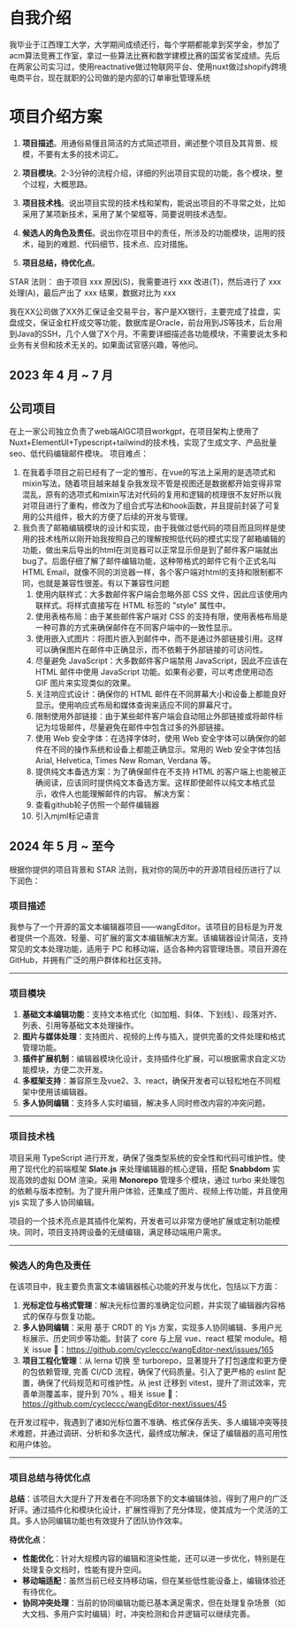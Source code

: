 # 自我介绍
  我毕业于江西理工大学，大学期间成绩还行，每个学期都能拿到奖学金，参加了acm算法竞赛工作室，拿过一些算法比赛和数学建模比赛的国奖省奖成绩。先后在两家公司实习过，使用reactnative做过物联网平台、使用nuxt做过shopify跨境电商平台，现在就职的公司做的是内部的订单审批管理系统
# 项目介绍方案
1. **项目描述**。用通俗易懂且简洁的方式简述项目，阐述整个项目及其背景、规模，不要有太多的技术词汇。

1. **项目模块**。2-3分钟的流程介绍，详细的列出项目实现的功能，各个模块，整个过程，大概思路。
2. **项目技术栈**。说出项目实现的技术栈和架构，能说出项目的不寻常之处，比如采用了某项新技术，采用了某个架框等，简要说明技术选型。
3. **候选人的角色及责任**。说出你在项目中的责任，所涉及的功能模块，运用的技术，碰到的难题、代码细节，技术点、应对措施。
4. **项目总结，待优化点**。


STAR 法则：
由于项目 xxx 原因(S)，我需要进行 xxx 改进(T)，然后进行了 xxx 处理(A)，最后产出了 xxx 结果，数据对比为 xxx



我在XX公司做了XX外汇保证金交易平台，客户是XX银行，主要完成了挂盘，实盘成交，保证金杠杆成交等功能，数据库是Oracle，前台用到JS等技术，后台用到Java的SSH，几个人做了X个月。不需要详细描述各功能模块，不需要说太多和业务有关但和技术无关的。如果面试官感兴趣，等他问。


## 2023 年 4 月 ~ 7 月
## 公司项目
在上一家公司独立负责了web端AIGC项目workgpt，在项目架构上使用了Nuxt+ElementUI+Typescript+tailwind的技术栈，实现了生成文字、产品批量seo、低代码编辑邮件模块。
项目难点：
1. 在我着手项目之前已经有了一定的雏形，在vue的写法上采用的是选项式和mixin写法，随着项目越来越复杂我发现不管是视图还是数据都开始变得非常混乱，原有的选项式和mixin写法对代码的复用和逻辑的梳理很不友好所以我对项目进行了重构，修改为了组合式写法和hook函数，并且提前封装了可复用的公共组件，极大的方便了后续的开发与管理。
2. 我负责了邮箱编辑模块的设计和实现，由于我做过低代码的项目而且同样是使用的技术栈所以刚开始我按照自己的理解按照低代码的模式实现了邮箱编辑的功能，做出来后导出的html在浏览器可以正常显示但是到了邮件客户端就出bug了。后面仔细了解了邮件编辑功能，这种带格式的邮件它有个正式名叫HTML Email，就像不同的浏览器一样，各个客户端对html的支持和限制都不同，也就是兼容性很差。有以下兼容性问题
	1. 使用内联样式：大多数邮件客户端会忽略外部 CSS 文件，因此应该使用内联样式。将样式直接写在 HTML 标签的 "style" 属性中。    
	2. 使用表格布局：由于某些邮件客户端对 CSS 的支持有限，使用表格布局是一种可靠的方式来确保邮件在不同客户端中的一致性显示。
	3. 使用嵌入式图片：将图片嵌入到邮件中，而不是通过外部链接引用。这样可以确保图片在邮件中正确显示，而不依赖于外部链接的可访问性。
	4. 尽量避免 JavaScript：大多数邮件客户端禁用 JavaScript，因此不应该在 HTML 邮件中使用 JavaScript 功能。如果有必要，可以考虑使用动态 GIF 图片来实现类似的效果。
	5. 关注响应式设计：确保你的 HTML 邮件在不同屏幕大小和设备上都能良好显示。使用响应式布局和媒体查询来适应不同的屏幕尺寸。
	6. 限制使用外部链接：由于某些邮件客户端会自动阻止外部链接或将邮件标记为垃圾邮件，尽量避免在邮件中包含过多的外部链接。
	7. 使用 Web 安全字体：在选择字体时，使用 Web 安全字体可以确保你的邮件在不同的操作系统和设备上都能正确显示。常用的 Web 安全字体包括 Arial, Helvetica, Times New Roman, Verdana 等。
	8. 提供纯文本备选方案：为了确保邮件在不支持 HTML 的客户端上也能被正确阅读，应该同时提供纯文本备选方案。这样即使邮件以纯文本格式显示，收件人也能理解邮件的内容。
	解决方案：
	1. 查看github轮子仿照一个邮件编辑器
	2. 引入mjml标记语言


## 2024 年 5 月 ~ 至今
根据你提供的项目背景和 STAR 法则，我对你的简历中的开源项目经历进行了以下润色：

### **项目描述**
我参与了一个开源的富文本编辑器项目——wangEditor。该项目的目标是为开发者提供一个高效、轻量、可扩展的富文本编辑解决方案。该编辑器设计简洁，支持常见的文本处理功能，适用于 PC 和移动端，适合各种内容管理场景。项目开源在 GitHub，并拥有广泛的用户群体和社区支持。

---

### **项目模块**
1. **基础文本编辑功能**：支持文本格式化（如加粗、斜体、下划线）、段落对齐、列表、引用等基础文本处理操作。
2. **图片与媒体处理**：支持图片、视频的上传与插入，提供完善的文件处理和格式管理功能。
3. **插件扩展机制**：编辑器模块化设计，支持插件化扩展，可以根据需求自定义功能模块，方便二次开发。
4. **多框架支持**：兼容原生及vue2、3、react，确保开发者可以轻松地在不同框架中使用该编辑器。
5. **多人协同编辑**：支持多人实时编辑，解决多人同时修改内容的冲突问题。

---

### **项目技术栈**
项目采用 TypeScript 进行开发，确保了强类型系统的安全性和代码可维护性。使用了现代化的前端框架 **Slate.js** 来处理编辑器的核心逻辑，搭配 **Snabbdom** 实现高效的虚拟 DOM 渲染。采用 **Monorepo** 管理多个模块，通过 turbo 来处理包的依赖与版本控制。为了提升用户体验，还集成了图片、视频上传功能，并且使用 yjs 实现了多人协同编辑。

项目的一个技术亮点是其插件化架构，开发者可以非常方便地扩展或定制功能模块。同时，项目支持跨设备的无缝编辑，满足移动端用户需求。

---

### **候选人的角色及责任**
在该项目中，我主要负责富文本编辑器核心功能的开发与优化，包括以下方面：
1. **光标定位与格式管理**：解决光标位置的准确定位问题，并实现了编辑器内容格式的保存与恢复功能。
2. **多人协同编辑**：采用 基于 CRDT 的 Yjs 方案，实现多人协同编辑、多用户光标展示、历史同步等功能。封装了 core 与上层 vue、react 框架 module。相关 issue 🔗：https://github.com/cycleccc/wangEditor-next/issues/165
3. **项目工程化管理**：从 lerna 切换 至 turborepo，显著提升了打包速度和更方便的包依赖管理, 完善 CI/CD 流程，确保了代码质量。引入了更严格的 eslint 配置，确保了代码规范和可维护性。从 jest 迁移到 vitest，提升了测试效率，完善单测覆盖率，提升到 70% 。相关 issue 🔗：https://github.com/cycleccc/wangEditor-next/issues/45

在开发过程中，我遇到了诸如光标位置不准确、格式保存丢失、多人编辑冲突等技术难题，并通过调研、分析和多次迭代，最终成功解决，保证了编辑器的高可用性和用户体验。

---

### **项目总结与待优化点**
**总结**：该项目大大提升了开发者在不同场景下的文本编辑体验，得到了用户的广泛好评。通过插件化和模块化设计，扩展性得到了充分体现，使其成为一个灵活的工具。多人协同编辑功能也有效提升了团队协作效率。

**待优化点**：
- **性能优化**：针对大规模内容的编辑和渲染性能，还可以进一步优化，特别是在处理复杂文档时，性能有提升空间。
- **移动端适配**：虽然当前已经支持移动端，但在某些低性能设备上，编辑体验还有待优化。
- **协同冲突处理**：当前的协同编辑功能已基本满足需求，但在处理复杂场景（如大文档、多用户实时编辑）时，冲突检测和合并逻辑可以继续完善。
